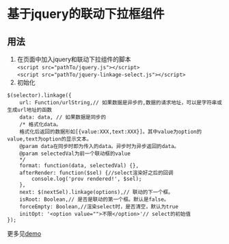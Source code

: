 # 基于jquery的联动下拉框组件

## 用法
1. 在页面中加入jquery和联动下拉组件的脚本    
`<script src="pathTo/jquery.js"></script>`    
`<script src="pathTo/jquery-linkage-select.js"></script>`
1. 初始化
```
$(selector).linkage({
	url: Function/urlString,// 如果数据是异步的,数据的请求地址，可以是字符串或生成url地址的函数
	data: data, // 如果数据是同步的
	/* 格式化data。
	格式化后返回的数据形如[{value:XXX,text:XXX}]。其中value为option的value,text为option的显示文本。
	@param data在同步时即为传入的data。异步时为异步返回的data。
	@param selectedVal为前一个联动框的value
	*/
    format: function(data, selectedVal) {},
    afterRender: function($sel) {//select渲染好之后的回调
        console.log('prov rendered!', $sel);
    },
    next: $(nextSel).linkage(options),// 联动的下一个框。
    isRoot: Boolean,// 是否是联动的第一个框。默认是false。
    forceEmpty: Boolean,//渲染select时，是否清空，默认为true
    initOpt: '<option value="">不限</option>'// select的初始值
});
```
更多见[demo](./demo/basic.html)